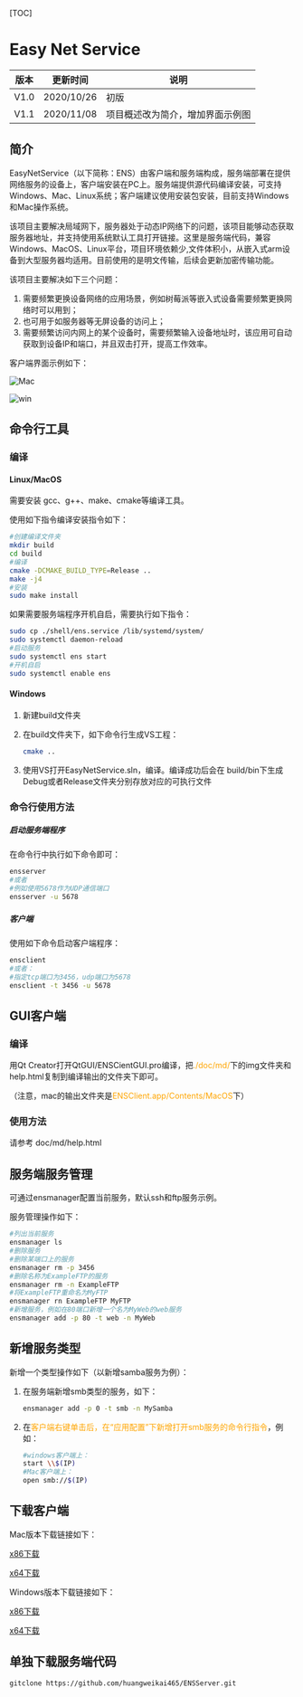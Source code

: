 [TOC]

# Easy Net Service

| 版本 | 更新时间   | 说明                             |
| ---- | ---------- | -------------------------------- |
| V1.0 | 2020/10/26 | 初版                             |
| V1.1 | 2020/11/08 | 项目概述改为简介，增加界面示例图 |

## 简介

EasyNetService（以下简称：ENS）由客户端和服务端构成，服务端部署在提供网络服务的设备上，客户端安装在PC上。服务端提供源代码编译安装，可支持Windows、Mac、Linux系统；客户端建议使用安装包安装，目前支持Windows和Mac操作系统。

该项目主要解决局域网下，服务器处于动态IP网络下的问题，该项目能够动态获取服务器地址，并支持使用系统默认工具打开链接。这里是服务端代码，兼容Windows、MacOS、Linux平台，项目环境依赖少,文件体积小，从嵌入式arm设备到大型服务器均适用。目前使用的是明文传输，后续会更新加密传输功能。

该项目主要解决如下三个问题：

1. 需要频繁更换设备网络的应用场景，例如树莓派等嵌入式设备需要频繁更换网络时可以用到；
2. 也可用于如服务器等无屏设备的访问上；
3. 需要频繁访问内网上的某个设备时，需要频繁输入设备地址时，该应用可自动获取到设备IP和端口，并且双击打开，提高工作效率。

客户端界面示例如下：

![Mac](./doc/md/img/mac.png)

![win](./doc/md/img/win.png)

## 命令行工具

### 编译

#### Linux/MacOS

需要安装 gcc、g++、make、cmake等编译工具。

使用如下指令编译安装指令如下：

``` bash
#创建编译文件夹
mkdir build
cd build
#编译
cmake -DCMAKE_BUILD_TYPE=Release ..
make -j4
#安装
sudo make install
```

如果需要服务端程序开机自启，需要执行如下指令：

``` bash
sudo cp ./shell/ens.service /lib/systemd/system/
sudo systemctl daemon-reload
#启动服务
sudo systemctl ens start
#开机自启
sudo systemctl enable ens
```

#### Windows

1. 新建build文件夹

2. 在build文件夹下，如下命令行生成VS工程：

   ``` bash
   cmake ..
   ```

3. 使用VS打开EasyNetService.sln，编译。编译成功后会在 build/bin下生成Debug或者Release文件夹分别存放对应的可执行文件

### 命令行使用方法

##### 启动服务端程序

在命令行中执行如下命令即可：

``` bash
ensserver
#或者
#例如使用5678作为UDP通信端口
ensserver -u 5678
```

##### 客户端

使用如下命令启动客户端程序：

``` bash
ensclient
#或者：
#指定tcp端口为3456，udp端口为5678
ensclient -t 3456 -u 5678
```

## GUI客户端

### 编译

用Qt Creator打开QtGUI/ENSCientGUI.pro编译，把<font color=orange>./doc/md/</font>下的img文件夹和help.html复制到编译输出的文件夹下即可。

（注意，mac的输出文件夹是<font color=orange>ENSClient.app/Contents/MacOS</font>下）

### 使用方法

请参考 doc/md/help.html

## 服务端服务管理

可通过ensmanager配置当前服务，默认ssh和ftp服务示例。

服务管理操作如下：

``` bash
#列出当前服务
ensmanager ls
#删除服务
#删除某端口上的服务
ensmanager rm -p 3456
#删除名称为ExampleFTP的服务
ensmanager rm -n ExampleFTP
#将ExampleFTP重命名为MyFTP
ensmanager rn ExampleFTP MyFTP
#新增服务，例如在80端口新增一个名为MyWeb的web服务
ensmanager add -p 80 -t web -n MyWeb
```

## 新增服务类型

新增一个类型操作如下（以新增samba服务为例）：

1. 在服务端新增smb类型的服务，如下：

   ``` bash
   ensmanager add -p 0 -t smb -n MySamba
   ```

2. 在<font color=orange>客户端右键单击后，在“应用配置”下新增打开smb服务的命令行指令</font>，例如：

   ``` bash
   #windows客户端上：
   start \\$(IP)
   #Mac客户端上：
   open smb://$(IP)
   ```

## 下载客户端

Mac版本下载链接如下：

[x86下载](./Bin/Mac/x86/ENSClient.dmg)

[x64下载](./Bin/Mac/x64/ENSClient.dmg)

Windows版本下载链接如下：

[x86下载](./Bin/Windows/x86.zip)

[x64下载](./Bin/Windows/x64.zip)

## 单独下载服务端代码

``` bash
gitclone https://github.com/huangweikai465/ENSServer.git
```

